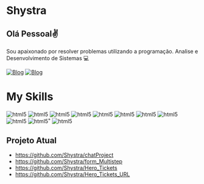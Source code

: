 

# Shystra

## Olá Pessoal✌️
Sou apaixonado por resolver problemas utilizando a programação.
Analise e Desenvolvimento de Sistemas 💻

[![Blog](https://img.shields.io/badge/LinkedIn-0077B5?style=for-the-badge&logo=linkedin&logoColor=white)](https://www.linkedin.com/in/jo%C3%A3o-lucas-souza-a94193229/)
[![Blog](https://img.shields.io/badge/Instagram-E4405F?style=for-the-badge&logo=instagram&logoColor=white)](https://www.instagram.com/httpsluucas/)



# My Skills

<div style="display: inline_block">
    <img align="center" alt="html5" src="https://img.shields.io/badge/JavaScript-323330?style=for-the-badge&logo=javascript&logoColor=F7DF1E"/>
    <img align="center" alt="html5" src="https://img.shields.io/badge/React-20232A?style=for-the-badge&logo=react&logoColor=61DAFB"/>
    <img align="center" alt="html5" src="https://img.shields.io/badge/React_Router-CA4245?style=for-the-badge&logo=react-router&logoColor=white"/>
    <img align="center" alt="html5" src="https://img.shields.io/badge/Python-14354C?style=for-the-badge&logo=python&logoColor=white"/>
    <img align="center" alt="html5" src="https://img.shields.io/badge/CSS3-1572B6?style=for-the-badge&logo=css3&logoColor=white"/>
    <img align="center" alt="html5" src="https://img.shields.io/badge/HTML5-E34F26?style=for-the-badge&logo=html5&logoColor=white"/>
    <img align="center" alt="html5" src="https://img.shields.io/badge/Node.js-43853D?style=for-the-badge&logo=node.js&logoColor=white"/>
    <img align="center" alt="html5" src="https://img.shields.io/badge/TypeScript-007ACC?style=for-the-badge&logo=typescript&logoColor=white"/>
    <img align="center" alt="html5" src="https://img.shields.io/badge/vite-%23646CFF.svg?style=for-the-badge&logo=vite&logoColor=white"/>
    <img align="center" alt="html5" src="https://img.shields.io/badge/TypeScript-007ACC?style=for-the-badge&logo=typescript&logoColor=white"/>"
    <img align="center" alt="html5" src="https://img.shields.io/badge/mysql-%2300f.svg?style=for-the-badge&logo=mysql&logoColor=white"/>
   
    
    

    

</div>

## Projeto Atual
* https://github.com/Shystra/chatProject
* https://github.com/Shystra/form_Multistep
* https://github.com/Shystra/Hero_Tickets
* https://github.com/Shystra/Hero_Tickets_URL
  





